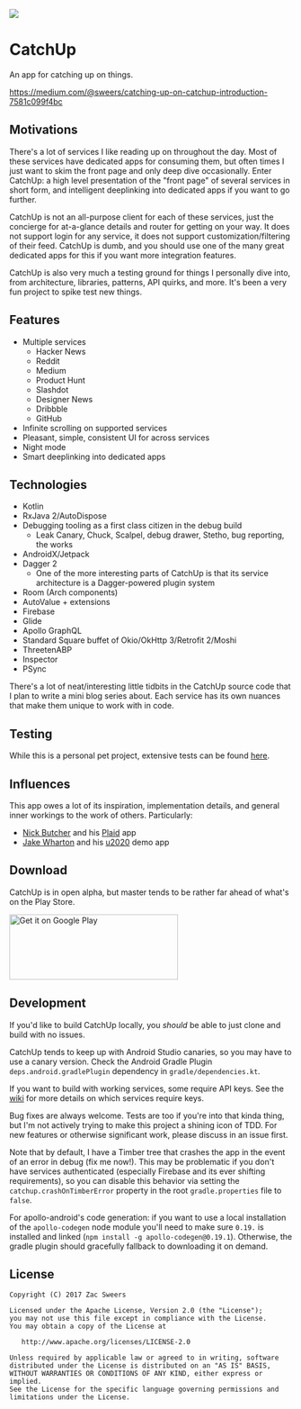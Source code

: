 <p>
  <img src="https://github.com/hzsweers/CatchUp/blob/master/app/src/main/play/listings/en-US/feature-graphic/feature.png?raw=true"/>
</p>

CatchUp
=======

An app for catching up on things. 

https://medium.com/@sweers/catching-up-on-catchup-introduction-7581c099f4bc

## Motivations

There's a lot of services I like reading up on throughout the day. Most of these services have 
dedicated apps for consuming them, but often times I just want to skim the front page and only deep
dive occasionally. Enter CatchUp: a high level presentation of the "front page" of several services 
in short form, and intelligent deeplinking into dedicated apps if you want to go further.

CatchUp is not an all-purpose client for each of these services, just the concierge for at-a-glance
details and router for getting on your way. It does not support login for any service, it does not 
support customization/filtering of their feed. CatchUp is dumb, and you should use one of the many
great dedicated apps for this if you want more integration features.

CatchUp is also very much a testing ground for things I personally dive into, from architecture, 
libraries, patterns, API quirks, and more. It's been a very fun project to spike test new things.

## Features

- Multiple services
  - Hacker News
  - Reddit
  - Medium
  - Product Hunt
  - Slashdot
  - Designer News
  - Dribbble
  - GitHub
- Infinite scrolling on supported services
- Pleasant, simple, consistent UI for across services
- Night mode
- Smart deeplinking into dedicated apps

## Technologies

- Kotlin
- RxJava 2/AutoDispose
- Debugging tooling as a first class citizen in the debug build
  - Leak Canary, Chuck, Scalpel, debug drawer, Stetho, bug reporting, the works
- AndroidX/Jetpack
- Dagger 2
  - One of the more interesting parts of CatchUp is that its service architecture is a Dagger-powered plugin system
- Room (Arch components)
- AutoValue + extensions
- Firebase
- Glide
- Apollo GraphQL
- Standard Square buffet of Okio/OkHttp 3/Retrofit 2/Moshi
- ThreetenABP
- Inspector
- PSync

There's a lot of neat/interesting little tidbits in the CatchUp source code that I plan to write a 
mini blog series about. Each service has its own nuances that make them unique to work with in code.

## Testing

While this is a personal pet project, extensive tests can be found [here](https://youtu.be/oHg5SJYRHA0).

## Influences

This app owes a lot of its inspiration, implementation details, and general inner workings to the 
work of others. Particularly:
- [Nick Butcher](https://twitter.com/@crafty) and his [Plaid](https://github.com/nickbutcher/plaid) app
- [Jake Wharton](https://twitter.com/@jakewharton) and his [u2020](https://github.com/jakewharton/u2020) demo app

## Download

CatchUp is in open alpha, but master tends to be rather far ahead of what's on the Play Store.

<a href='https://play.google.com/store/apps/details?id=io.sweers.catchup'>
    <img alt='Get it on Google Play' 
         src='https://play.google.com/intl/en_us/badges/images/generic/en_badge_web_generic.png'
         height="116" width="300"/>
</a>

## Development

If you'd like to build CatchUp locally, you _should_ be able to just clone and build with no issues.

CatchUp tends to keep up with Android Studio canaries, so you may have to use a canary version. 
Check the Android Gradle Plugin `deps.android.gradlePlugin` dependency in `gradle/dependencies.kt`.

If you want to build with working services, some require API keys. See the 
[wiki](https://github.com/hzsweers/CatchUp/wiki/Authentication-information) for more details on 
which services require keys.

Bug fixes are always welcome. Tests are too if you're into that kinda thing, but I'm not actively
trying to make this project a shining icon of TDD. For new features or otherwise significant work, 
please discuss in an issue first.

Note that by default, I have a Timber tree that crashes the app in the event of an error in debug
(fix me now!). This may be problematic if you don't have services authenticated (especially Firebase
and its ever shifting requirements), so you can disable this behavior via setting the `catchup.crashOnTimberError`
property in the root `gradle.properties` file to `false`.

For apollo-android's code generation: if you want to use a local installation of the `apollo-codegen`
node module you'll need to make sure `0.19.` is installed and linked (`npm install -g apollo-codegen@0.19.1`). Otherwise,
the gradle plugin should gracefully fallback to downloading it on demand.

License
-------

    Copyright (C) 2017 Zac Sweers

    Licensed under the Apache License, Version 2.0 (the "License");
    you may not use this file except in compliance with the License.
    You may obtain a copy of the License at

       http://www.apache.org/licenses/LICENSE-2.0

    Unless required by applicable law or agreed to in writing, software
    distributed under the License is distributed on an "AS IS" BASIS,
    WITHOUT WARRANTIES OR CONDITIONS OF ANY KIND, either express or implied.
    See the License for the specific language governing permissions and
    limitations under the License.
